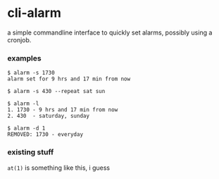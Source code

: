 # cli-alarm

a simple commandline interface to quickly set alarms, possibly using a cronjob.

### examples

```
$ alarm -s 1730
alarm set for 9 hrs and 17 min from now

$ alarm -s 430 --repeat sat sun

$ alarm -l
1. 1730 - 9 hrs and 17 min from now
2. 430  - saturday, sunday

$ alarm -d 1
REMOVED: 1730 - everyday
```
### existing stuff
`at(1)` is something like this, i guess
